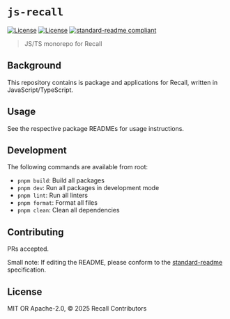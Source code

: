 # `js-recall`

[![License](https://img.shields.io/badge/License-MIT-green.svg)](https://opensource.org/license/mit)
[![License](https://img.shields.io/badge/License-Apache2.0-green.svg)](https://www.apache.org/licenses/LICENSE-2.0)
[![standard-readme compliant](https://img.shields.io/badge/standard--readme-OK-green.svg)](https://github.com/RichardLitt/standard-readme)

> JS/TS monorepo for Recall

## Background

This repository contains is package and applications for Recall, written in JavaScript/TypeScript.

## Usage

See the respective package READMEs for usage instructions.

## Development

The following commands are available from root:

- `pnpm build`: Build all packages
- `pnpm dev`: Run all packages in development mode
- `pnpm lint`: Run all linters
- `pnpm format`: Format all files
- `pnpm clean`: Clean all dependencies

## Contributing

PRs accepted.

Small note: If editing the README, please conform to
the [standard-readme](https://github.com/RichardLitt/standard-readme) specification.

## License

MIT OR Apache-2.0, © 2025 Recall Contributors
